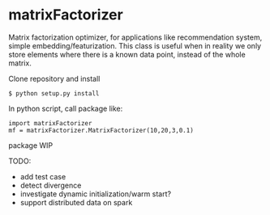 # matrixFactorizer
Matrix factorization optimizer, for applications like recommendation system, simple embedding/featurization. This class is useful when in reality we only store elements where there is a known data point, instead of the whole matrix.


Clone repository and install
```
$ python setup.py install
```

In python script, call package like:
```
import matrixFactorizer
mf = matrixFactorizer.MatrixFactorizer(10,20,3,0.1)
```

package WIP

TODO:
- add test case
- detect divergence
- investigate dynamic initialization/warm start?
- support distributed data on spark